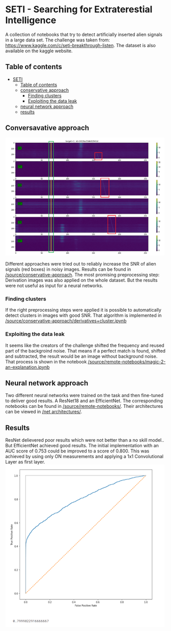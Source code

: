 # SETI - Searching for Extraterestial Intelligence

A collection of notebooks that try to detect artificially inserted alien signals in a large data set.
The challenge was taken from: https://www.kaggle.com/c/seti-breakthrough-listen. The dataset is also available on the kaggle website.

## Table of contents
- [SETI](#seti---searching-for-extraterestial-intelligence)
    - [Table of contents](#table-of-contents)
    - [conservative approach](#conservative-approach)
      - [Finding clusters](#finding-clusters)
      - [Exploiting the data leak](#exploiting-the-data-leak)
    - [neural network approach](#neural-network-approach)
    - [results](#results)

## Conversavative approach
<img src="https://raw.githubusercontent.com/volleyfreak/SETI/main/screenshots/Sample%200029a35de92941d%20%2B%20Boxes.png" alt="Your image title" width="500"/> </br>

Different approaches were tried out to reliably increase the SNR of alien signals (red boxes) in noisy images.
Results  can be found in [/source/conservative-approach](https://github.com/volleyfreak/SETI/tree/main/source/conservative-approach). The most promising preprocessing step: Derivation images was also applied on the whole dataset. But the results were not useful as input for a neural networks.

### Finding clusters
If the right preprocessing steps were applied it is possible to automatically detect clusters in images with good SNR. That algorithm is implemented in [/source/conservative-approach/derivatives+cluster.ipynb](https://github.com/volleyfreak/SETI/blob/main/source/conservative-approach/derivatives%2Bcluster.ipynb)

### Exploiting the data leak
It seems like the creators of the challenge shifted the frequency and reused part of the backgroind noise. 
That means if a perfect match is found, shifted and subtracted, the result would be an image without background noise. 
That process is shown in the notebook [/source/remote-notebooks/magic-2-an-explanation.ipynb](https://github.com/volleyfreak/SETI/blob/main/source/remote-notebooks/magic-2-an-explanation.ipynb)

## Neural network approach
Two different neural networks were trained on the task and then fine-tuned to deliver good results. A ResNet18 and an EfficientNet.
The corresponding notebooks can be found in [/source/remote-notebooks/](https://github.com/volleyfreak/SETI/tree/main/source/remote-notebooks). 
Their architectures can be viewed in [/net architectures/](https://github.com/volleyfreak/SETI/tree/main/net%20architectures).

## Results
ResNet delievered poor results which were not better than a no skill model..
But EfficientNet achieved good results. The initial implementation with an AUC score of 0.753 could be improved to a score of 0.800.
This was achieved by using only ON measurements and applying a 1x1 Convolutional Layer as first layer.\
<img src="https://github.com/volleyfreak/SETI/blob/main/screenshots/deep%20runs/pretraining_+1x1conv+more_runs.png?raw=true" alt="Your image title" width="500"/>
